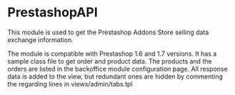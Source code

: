# PrestashopAPI
This module is used to get the Prestashop Addons Store selling data exchange information.

The module is compatible with Prestashop 1.6 and 1.7 versions. 
It has a sample class file to get order and product data.
The products and the orders are listed in the backoffice module configuration page.
All response data is added to the view, but redundant ones are hidden by commenting the regarding lines in views/admin/tabs.tpl
